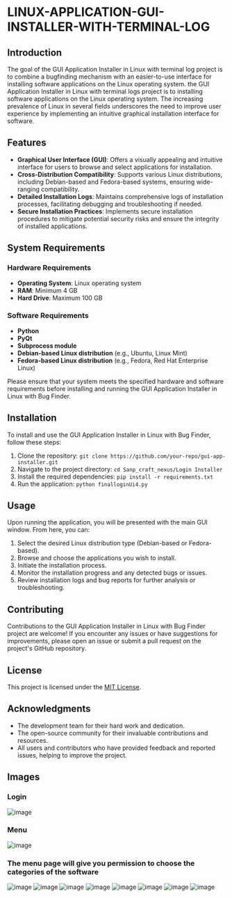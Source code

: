 # LINUX-APPLICATION-GUI-INSTALLER-WITH-TERMINAL-LOG
## Introduction 
The goal of the GUI Application Installer in Linux with terminal log project is to
combine a bugfinding mechanism with an easier-to-use interface for installing software
applications on the Linux operating system.
the GUI Application Installer in Linux with terminal logs project is to installing
software applications on the Linux operating system. The increasing prevalence of
Linux in several fields underscores the need to improve user experience by
implementing an intuitive graphical installation interface for software. 

## Features
- **Graphical User Interface (GUI)**: Offers a visually appealing and intuitive interface for users to browse and select applications for installation.
- **Cross-Distribution Compatibility**: Supports various Linux distributions, including Debian-based and Fedora-based systems, ensuring wide-ranging compatibility.
- **Detailed Installation Logs**: Maintains comprehensive logs of installation processes, facilitating debugging and troubleshooting if needed.
- **Secure Installation Practices**: Implements secure installation procedures to mitigate potential security risks and ensure the integrity of installed applications.

## System Requirements

### Hardware Requirements
- **Operating System**: Linux operating system
- **RAM**: Minimum 4 GB
- **Hard Drive**: Maximum 100 GB

### Software Requirements
- **Python**
- **PyQt**
- **Subprocess module**
- **Debian-based Linux distribution** (e.g., Ubuntu, Linux Mint)
- **Fedora-based Linux distribution** (e.g., Fedora, Red Hat Enterprise Linux)

Please ensure that your system meets the specified hardware and software requirements before installing and running the GUI Application Installer in Linux with Bug Finder.
## Installation
To install and use the GUI Application Installer in Linux with Bug Finder, follow these steps:

1. Clone the repository: `git clone https://github.com/your-repo/gui-app-installer.git`
2. Navigate to the project directory: `cd Sanp_craft_nexus/Login Installer`
3. Install the required dependencies: `pip install -r requirements.txt`
4. Run the application: `python finalloginUi4.py`

## Usage
Upon running the application, you will be presented with the main GUI window. From here, you can:

1. Select the desired Linux distribution type (Debian-based or Fedora-based).
2. Browse and choose the applications you wish to install.
3. Initiate the installation process.
4. Monitor the installation progress and any detected bugs or issues.
5. Review installation logs and bug reports for further analysis or troubleshooting.

## Contributing
Contributions to the GUI Application Installer in Linux with Bug Finder project are welcome! If you encounter any issues or have suggestions for improvements, please open an issue or submit a pull request on the project's GitHub repository.

## License
This project is licensed under the [MIT License](LICENSE).

## Acknowledgments
- The development team for their hard work and dedication.
- The open-source community for their invaluable contributions and resources.
- All users and contributors who have provided feedback and reported issues, helping to improve the project.

## Images
### Login 
![image](https://github.com/TEFLX03/LINUX-APPLICATION-GUI-INSTALLER-WITH-TERMINAL-LOG/assets/129142214/fe2d254a-473e-4f4b-ab52-31e792eca237)
### Menu
![image](https://github.com/TEFLX03/LINUX-APPLICATION-GUI-INSTALLER-WITH-TERMINAL-LOG/assets/129142214/cd382437-3c3d-4086-bc56-098dd6ac4e7d)
### The menu page will give you permission to choose the categories of the software
![image](https://github.com/TEFLX03/LINUX-APPLICATION-GUI-INSTALLER-WITH-TERMINAL-LOG/assets/129142214/2b9314a2-e04c-4221-81a2-463e07985baa)
![image](https://github.com/TEFLX03/LINUX-APPLICATION-GUI-INSTALLER-WITH-TERMINAL-LOG/assets/129142214/1b4baed1-cc81-4dd1-839f-68b68d18728b)
![image](https://github.com/TEFLX03/LINUX-APPLICATION-GUI-INSTALLER-WITH-TERMINAL-LOG/assets/129142214/cdc7a309-5cc9-4b6e-81cf-d0ea40d712d5)
![image](https://github.com/TEFLX03/LINUX-APPLICATION-GUI-INSTALLER-WITH-TERMINAL-LOG/assets/129142214/65a8740e-ce83-4ca0-b02d-89ccc79ca116)
![image](https://github.com/TEFLX03/LINUX-APPLICATION-GUI-INSTALLER-WITH-TERMINAL-LOG/assets/129142214/52c97810-eeed-459f-bbb2-a942c6b12b05)
![image](https://github.com/TEFLX03/LINUX-APPLICATION-GUI-INSTALLER-WITH-TERMINAL-LOG/assets/129142214/1a000c08-1ecb-4952-b321-98271248a129)
![image](https://github.com/TEFLX03/LINUX-APPLICATION-GUI-INSTALLER-WITH-TERMINAL-LOG/assets/129142214/2f73ddde-7511-4df9-a069-c4af86012ce5)
![image](https://github.com/TEFLX03/LINUX-APPLICATION-GUI-INSTALLER-WITH-TERMINAL-LOG/assets/129142214/9af1187e-8455-4a56-be9f-4c04a54dec3e)










